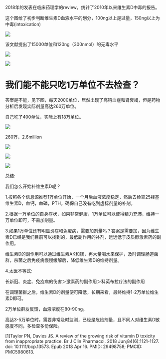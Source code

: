 2018年的发表在临床药理学的review，统计了2010年以来维生素D中毒的报告。

这个图给了初步判断维生素D血液水平的划分，100ng以上是过量，150ng以上为中毒(intoxication)

![](https://picx.zhimg.com/v2-47b22244e88e54afbf4d19749f2bc424_720w.jpg?source=d16d100b)

该文献提出了15000单位和120ng（300nmol）的无毒水平

![](https://picx.zhimg.com/v2-1de384d91acbc683fc016af6f5ba154f_720w.jpg?source=d16d100b)




![](https://pic1.zhimg.com/v2-602b678d6048de65274ad650f95309a4_720w.jpg?source=d16d100b)

# 我们能不能只吃1万单位不去检查？

 答案是不能，见下图，每天2000单位，居然出现了高钙血症和肾衰竭，但是药物分析后发现实际剂量高达260万单位。

自己吃了400单位，实际上有18万单位。

![](https://pic1.zhimg.com/v2-8db96ac49acd544ceb49fdb665e66f10_720w.jpg?source=d16d100b)

260万，2.6million

![](https://pica.zhimg.com/v2-a92b6d56201ff4cd24d754d57afe2af4_720w.jpg?source=d16d100b)




![](https://pic1.zhimg.com/v2-fe88aaa93e4b9c484f2e0027a9fabda6_720w.jpg?source=d16d100b)




![](https://picx.zhimg.com/v2-b4c6cfcd6dd5a69d1f9acb08082a5808_720w.jpg?source=d16d100b)

总结:

我们怎么开始补维生素D呢？

1.按照各个信息源推荐1万单位开始，一个月后血液浓度稳定，然后去检查25羟基维生素D，血钙，血磷，PTH。确保自己没有吃到虚标剂量的补剂。

2.根据一万单位的自身症状，如果非常健康，1万单位可以使得精力充沛，维持一万单位即可，不需加剂量。

3.如果1万单位还有明显炎症和免疫病，需要加剂量吗？答案是需要加，因为维生素D已经是我们目前可以找到的，最低副作用的补剂，远远低于皮质醇激素药的副作用。

维生素D的副作用可以通过维生素AK和镁，再大量喝水来保护，及时调理肠道菌群，杀菌之后免疫病慢慢缓解后，降低维生素D的维持剂量。

4.太医不等式:

长新冠、炎症、免疫病的伤害＞激素药的副作用＞科英布拉疗法的副作用

在调理菌群之后，维生素D的剂量便可降低，长期来看，最终维持1-2万单位维生素D即可。

2万单位群友反馈，血液浓度在80-90ng。

高达3-5万单位时，需要非常及时监测，已经是危险剂量，且不同人对维生素D敏感度不同，多检查多份保险。

[1]Taylor PN, Davies JS. A review of the growing risk of vitamin D toxicity from inappropriate practice. Br J Clin Pharmacol. 2018 Jun;84(6):1121-1127. doi: 10.1111/bcp.13573. Epub 2018 Apr 16. PMID: 29498758; PMCID: PMC5980613.
